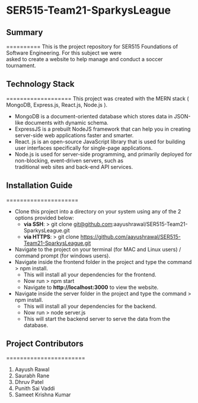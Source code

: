 # SER515-Team21-SparkysLeague

## Summary
==========
This is the project repository for SER515 Foundations of Software Engineering. For this subject we were  
asked to create a website to help manage and conduct a soccer tournament.

## Technology Stack
===================
This project was created with the MERN stack ( MongoDB, Express.js, React.js, Node.js ).
- MongoDB is a document-oriented database which stores data in JSON-like documents with dynamic schema.
- ExpressJS is a prebuilt NodeJS framework that can help you in creating server-side web applications faster and smarter.
- React. js is an open-source JavaScript library that is used for building user interfaces specifically for single-page applications.
- Node.js is used for server-side programming, and primarily deployed for non-blocking, event-driven servers, such as  
  traditional web sites and back-end API services.

## Installation Guide
=====================
- Clone this project into a directory on your system using any of the 2 options provided below:
  - **via SSH**: > git clone git@github.com:aayushrawal/SER515-Team21-SparkysLeague.git
  - **via HTTPS**: > git clone https://github.com/aayushrawal/SER515-Team21-SparkysLeague.git
- Navigate to the project on your terminal (for MAC and Linux users) / command prompt (for windows users).
- Navigate inside the frontend folder in the project and type the command > npm install.
  - This will install all your dependencies for the frontend.
  - Now run > npm start
  - Navigate to **http://localhost:3000** to view the website.
- Navigate inside the server folder in the project and type the command > npm install.
  - This will install all your dependencies for the backend.
  - Now run > node server.js
  - This will start the backend server to serve the data from the database.

## Project Contributors
=======================
1. Aayush Rawal
2. Saurabh Rane
3. Dhruv Patel
4. Punith Sai Vaddi
5. Sameet Krishna Kumar

